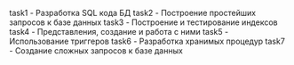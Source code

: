 task1 - Разработка SQL кода БД
task2 - Построение простейших запросов к базе данных
task3 - Построение и тестирование индексов
task4 - Представления, создание и работа с ними
task5 - Использование триггеров
task6 - Разработка хранимых процедур
task7 - Создание сложных запросов к базе данных
